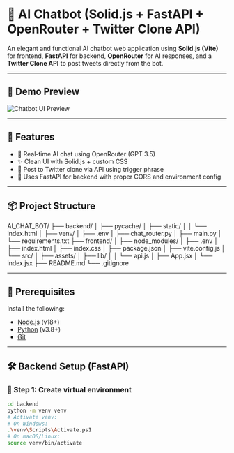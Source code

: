 # 🤖 AI Chatbot (Solid.js + FastAPI + OpenRouter + Twitter Clone API)

An elegant and functional AI chatbot web application using **Solid.js (Vite)** for frontend, **FastAPI** for backend, **OpenRouter** for AI responses, and a **Twitter Clone API** to post tweets directly from the bot.

---

## 📸 Demo Preview

![Chatbot UI Preview](./preview.png)

---

## 🚀 Features

- 💬 Real-time AI chat using OpenRouter (GPT 3.5)
- ✨ Clean UI with Solid.js + custom CSS
- 📢 Post to Twitter clone via API using trigger phrase
- 🧠 Uses FastAPI for backend with proper CORS and environment config

---

## 📦 Project Structure

AI_CHAT_BOT/
├── backend/
│ ├── pycache/
│ ├── static/
│ │ └── index.html
│ ├── venv/
│ ├── .env
│ ├── chat_router.py
│ ├── main.py
│ └── requirements.txt
├── frontend/
│ ├── node_modules/
│ ├── .env
│ ├── index.html
│ ├── index.css
│ ├── package.json
│ ├── vite.config.js
│ └── src/
│ ├── assets/
│ ├── lib/
│ │ └── api.js
│ ├── App.jsx
│ └── index.jsx
├── README.md
└── .gitignore


---

## 🔧 Prerequisites

Install the following:

- [Node.js](https://nodejs.org/) (v18+)
- [Python](https://www.python.org/downloads/) (v3.8+)
- [Git](https://git-scm.com/)

---

## 🛠️ Backend Setup (FastAPI)

### 🔹 Step 1: Create virtual environment

```bash
cd backend
python -m venv venv
# Activate venv:
# On Windows:
.\venv\Scripts\Activate.ps1
# On macOS/Linux:
source venv/bin/activate
